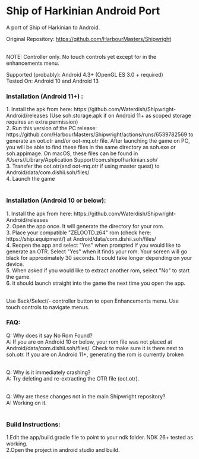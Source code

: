 # Ship of Harkinian Android Port
A port of Ship of Harkinian to Android. <br>

Original Repository: https://github.com/HarbourMasters/Shipwright <br>
<br>

NOTE: Controller only. No touch controls yet except for in the enhancements menu. <br>

Supported (probably): Android 4.3+ (OpenGL ES 3.0 + required) <br>
Tested On: Android 10 and Android 13 <br>

<h3>Installation (Android 11+) :</h3>
1. Install the apk from here: https://github.com/Waterdish/Shipwright-Android/releases (Use soh.storage.apk if on Android 11+ as scoped storage requires an extra permission) <br>
2. Run this version of the PC release: https://github.com/HarbourMasters/Shipwright/actions/runs/6539782569 to generate an oot.otr and/or oot-mq.otr file. After launching the game on PC, you will be able to find these files in the same directory as soh.exe or soh.appimage. On macOS, these files can be found in /Users/<username>/Library/Application Support/com.shipofharkinian.soh/ <br>
3. Transfer the oot.otr(and oot-mq.otr if using master quest) to Android/data/com.dishii.soh/files/ <br>
4. Launch the game <br>
<br>

<h3>Installation (Android 10 or below):</h3>
1. Install the apk from here: https://github.com/Waterdish/Shipwright-Android/releases <br>
2. Open the app once. It will generate the directory for your rom. <br>
3. Place your compatible "ZELOOTD.z64" rom (check here: https://ship.equipment/) at Android/data/com.dishii.soh/files/ <br>
4. Reopen the app and select "Yes" when prompted if you would like to generate an OTR. Select "Yes" when it finds your rom. Your screen will go black for approximately 30 seconds. It could take longer depending on your device. <br>
5. When asked if you would like to extract another rom, select "No" to start the game. <br>
6. It should launch straight into the game the next time you open the app. <br>
<br>
  
Use Back/Select/- controller button to open Enhancements menu. Use touch controls to navigate menus. <br>


<h3>FAQ:</h3>
Q: Why does it say No Rom Found?<br>
  A: If you are on Android 10 or below, your rom file was not placed at Android/data/com.dishii.soh/files/. Check to make sure it is there next to soh.otr. If you are on Android 11+, generating the rom is currently broken <br> <br>
  
Q: Why is it immediately crashing? <br>
  A: Try deleting and re-extracting the OTR file (oot.otr). <br> <br>

Q: Why are these changes not in the main Shipwright repository?<br>
  A: Working on it.<br> <br>

<h3>Build Instructions:</h3>
1.Edit the app/build.gradle file to point to your ndk folder. NDK 26+ tested as working.<br>
2.Open the project in android studio and build.<br>


